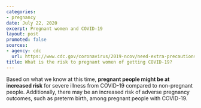 ```yaml
---
categories:
- pregnancy
date: July 22, 2020
excerpt: Pregnant women and COVID-19
layout: post
promoted: false
sources:
- agency: cdc
  url: https://www.cdc.gov/coronavirus/2019-ncov/need-extra-precautions/pregnancy-breastfeeding.html
title: What is the risk to pregnant women of getting COVID-19?
---
```


Based on what we know at this time, **pregnant people might be at increased risk** for severe illness from COVID-19 compared to non-pregnant people. Additionally, there may be an increased risk of adverse pregnancy outcomes, such as preterm birth, among pregnant people with COVID-19.
